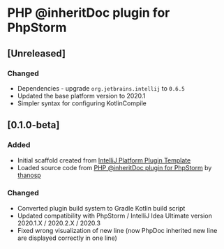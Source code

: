 <!-- Keep a Changelog guide -> https://keepachangelog.com -->

# PHP @inheritDoc plugin for PhpStorm

## [Unreleased]
### Changed
- Dependencies - upgrade `org.jetbrains.intellij` to `0.6.5`
- Updated the base platform version to 2020.1
- Simpler syntax for configuring KotlinCompile

## [0.1.0-beta]
### Added
- Initial scaffold created from [IntelliJ Platform Plugin Template](https://github.com/JetBrains/intellij-platform-plugin-template)
- Loaded source code from [PHP @inheritDoc plugin for PhpStorm](https://github.com/thanosp/phpstorm-inheritdoc) by [thanosp](https://github.com/thanosp)

### Changed
- Converted plugin build system to Gradle Kotlin build script
- Updated compatibility with PhpStorm / IntelliJ Idea Ultimate version 2020.1.X / 2020.2.X / 2020.3
- Fixed wrong visualization of new line (now PhpDoc inherited new line are displayed correctly in one line)
